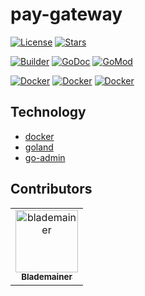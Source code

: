 # pay-gateway

[![License](https://img.shields.io/github/license/pjoc-team/pay-gateway.svg)](https://www.apache.org/licenses/LICENSE-2.0)
[![Stars](https://img.shields.io/github/stars/pjoc-team/pay-gateway.svg)](https://github.com/pjoc-team/pay-gateway/stargazers)

[![Builder](https://github.com/pjoc-team/pay-gateway/workflows/Builder/badge.svg)](https://github.com/pjoc-team/pay-gateway/actions)
[![GoDoc](https://img.shields.io/badge/doc-go.dev-informational.svg)](https://pkg.go.dev/github.com/pjoc-team/pay-gateway)
[![GoMod](https://img.shields.io/github/go-mod/go-version/pjoc-team/pay-gateway.svg)](https://golang.org/)

[![Docker](https://img.shields.io/docker/v/pjoc/pay-gateway.svg)](https://hub.docker.com/r/pjoc/pay-gateway/tags)
[![Docker](https://img.shields.io/docker/image-size/pjoc/pay-gateway/latest.svg)](https://hub.docker.com/r/pjoc/pay-gateway/tags)
[![Docker](https://img.shields.io/docker/pulls/pjoc/pay-gateway.svg)](https://hub.docker.com/r/pjoc/pay-gateway/tags)

<!--START_SECTION:colourise-->
<!--END_SECTION:colourise-->


## Technology

- [docker](https://docker.com)
- [goland](http://jetbrains.com/go)
- [go-admin](https://github.com/GoAdminGroup/go-admin)

## Contributors

<!-- readme: contributors -start --> 
<table>
<tr>
    <td align="center">
        <a href="https://github.com/blademainer">
            <img src="https://avatars0.githubusercontent.com/u/3396459?v=4" width="100;" alt="blademainer"/>
            <br />
            <sub><b>Blademainer</b></sub>
        </a>
    </td></tr>
</table>
<!-- readme: contributors -end -->

